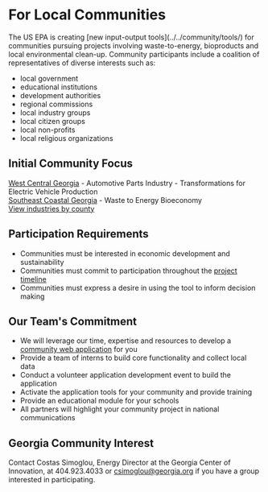 # For Local Communities

<!--
We're looking to bring on board 2-3 local <span style="display:none" class="georgia">Georgia</span> communities. 
-->The US EPA is creating [new input-output tools](../../community/tools/) for communities pursuing projects involving waste-to-energy, bioproducts and local environmental clean-up. Community participants include a coalition of representatives of diverse interests such as:

- local government
- educational institutions
- development authorities
- regional commissions
- local industry groups
- local citizen groups
- local non-profits   
- local religious organizations

## Initial Community Focus 

[West Central Georgia](../../localsite/info/#regiontitle=West+Central+Georgia&geo=US13045,US13077,US13143,US13145,US13149,US13199,US13223,US13233,US13263,US13285,US01111,US01017&lat=33.0362&lon=-85.0322&go=parts) - Automotive Parts Industry -  Transformations for Electric Vehicle Production  
[Southeast Coastal Georgia](../../localsite/info/#regiontitle=Southeast+Coastal+Georgia&geo=US13001,US13005,US13127,US13161,US13229,US13305&lat=31.1891&lon=-81.4979&go=bioeconomy) - Waste to Energy Bioeconomy  
[View industries by county](../../localsite/info/)  

## Participation Requirements
- Communities must be interested in economic development and sustainability
- Communities must commit to participation throughout the [project timeline](../about/index.html#Timeline)
- Communities must express a desire in using the tool to inform decision making

## Our Team's Commitment
- We will leverage our time, expertise and resources to develop a [community web application](../projects) for you
- Provide a team of interns to build core functionality and collect local data
- Conduct a volunteer application development event to build the application
- Activate the application tools for your community and provide training
- Provide an educational module for your schools 
- All partners will highlight your community project in national communications


## Georgia Community Interest
Contact Costas Simoglou, Energy Director at the Georgia Center of Innovation, at 404.923.4033 or csimoglou@georgia.org if you have a group interested in participating.
